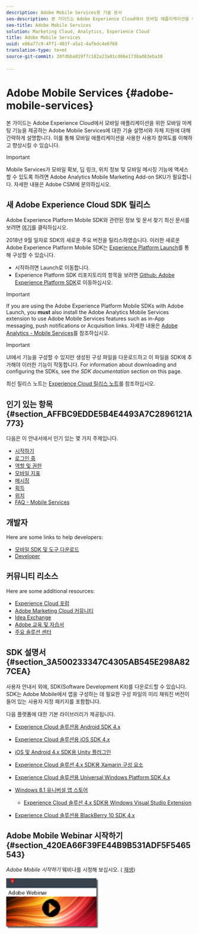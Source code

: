 ```yaml
---
description: Adobe Mobile Services용 기술 문서
seo-description: 본 가이드는 Adobe Experience Cloud에서 모바일 애플리케이션을 위한 모바일 마케팅 기능을 제공하는 Adobe Mobile Services에 대한 기술 설명서와 자체 지원에 대해 간략하게 설명합니다. 이를 통해 모바일 애플리케이션을 사용한 사용자 참여도를 이해하고 향상시킬 수 있습니다.
seo-title: Adobe Mobile Services
solution: Marketing Cloud, Analytics, Experience Cloud
title: Adobe Mobile Services
uuid: e86a77c9-4ff1-403f-a5a1-4afbdc4e6f68
translation-type: tm+mt
source-git-commit: 20fdbba819f7c182a23a01cd06e1738ad83eba38

---
```



# Adobe Mobile Services {#adobe-mobile-services}

본 가이드는 Adobe Experience Cloud에서 모바일 애플리케이션을 위한 모바일 마케팅 기능을 제공하는 Adobe Mobile Services에 대한 기술 설명서와 자체 지원에 대해 간략하게 설명합니다. 이를 통해 모바일 애플리케이션을 사용한 사용자 참여도를 이해하고 향상시킬 수 있습니다.

>[!IMPORTANT]
>
>Mobile Services가 모바일 확보, 딥 링크, 위치 정보 및 모바일 메시징 기능에 액세스할 수 있도록 하려면 Adobe Analytics Mobile Marketing Add-on SKU가 필요합니다. 자세한 내용은 Adobe CSM에 문의하십시오.

## 새 Adobe Experience Cloud SDK 릴리스

Adobe Experience Platform Mobile SDK와 관련된 정보 및 문서 찾기 최신 문서를 보려면 [여기](https://aep-sdks.gitbook.io/docs/)를 클릭하십시오.

2018년 9월 일자로 SDK의 새로운 주요 버전을 릴리스하였습니다. 이러한 새로운 Adobe Experience Platform Mobile SDK는 [Experience Platform Launch](https://www.adobe.com/experience-platform/launch.html)를 통해 구성할 수 있습니다.

* 시작하려면 Launch로 이동합니다.
* Experience Platform SDK 리포지토리의 항목을 보려면 [Github: Adobe Experience Platform SDK](https://github.com/Adobe-Marketing-Cloud/acp-sdks)로 이동하십시오.

>[!IMPORTANT]
>
> If you are using the Adobe Experience Platform Mobile SDKs with Adobe Launch, you **must** also install the Adobe Analytics Mobile Services extension to use Adobe Mobile Services features such as in-App messaging, push notifications or Acquisition links. 자세한 내용은 [Adobe Analytics - Mobile Services](https://aep-sdks.gitbook.io/docs/using-mobile-extensions/adobe-analytics-mobile-services)를 참조하십시오.

>[!IMPORTANT]
>
>UI에서 기능을 구성할 수 있지만 생성된 구성 파일을 다운로드하고 이 파일을 SDK에 추가해야 이러한 기능이 작동합니다. For information about downloading and configuring the SDKs, see the *SDK documentation* section on this page.

최신 릴리스 노트는 [Experience Cloud 릴리스 노트](https://docs.adobe.com/content/help/en/release-notes/experience-cloud/current.html)를 참조하십시오.

## 인기 있는 항목 {#section_AFFBC9EDDE5B4E4493A7C2896121A773}

다음은 이 안내서에서 인기 있는 몇 가지 주제입니다.

* [시작하기](/help/using/gs/gs.md)
* [로그인 중](/help/using/gs/gs-signin.md)
* [역할 및 권한](/help/using/gs/c-mob-roles-and-permissions.md)
* [모바일 지표](/help/using/gs/metrics/metrics.md)
* [메시징](/help/using/in-app-messaging/in-app-messaging.md)
* [획득](/help/using/acquisition-main/acquisition-main.md)
* [위치](/help/using/location/c-location-overview.md)
* [FAQ - Mobile Services](/help/using/faq-mobile.md)

## 개발자

Here are some links to help developers:

* [모바일 SDK 및 도구 다운로드](/help/using/c-manage-app-settings/c-mob-confg-app/t-config-analytics/download-sdk.md)
* [Developer](https://marketing.adobe.com/resources/help/en_US/reference/developer.html)

## 커뮤니티 리소스

Here are some additional resources:

* [Experience Cloud 포럼](https://forums.adobe.com/community/experience-cloud)
* [Adobe Marketing Cloud 커뮤니티](https://helpx.adobe.com/marketing-cloud.html?promoid=KAWSE)
* [Idea Exchange](https://forums.adobe.com/community/experience-cloud/analytics-cloud/analytics)
* [Adobe 교육 및 자습서](https://helpx.adobe.com/learning.html?promoid=KAUDK)
* [주요 솔루션 센터](https://www.adobe.com/marketing-cloud.html)

## SDK 설명서 {#section_3A500233347C4305AB545E298A827CEA}

사용자 안내서 외에, SDK(Software Development Kit)를 다운로드할 수 있습니다. SDK는 Adobe Mobile에서 앱을 구성하는 데 필요한 구성 파일의 미리 채워진 버전이 들어 있는 사용자 지정 패키지를 포함합니다.

다음 플랫폼에 대한 기본 라이브러리가 제공됩니다.

* [Experience Cloud 솔루션용 Android SDK 4.x](https://docs.adobe.com/content/help/en/mobile-services/android/overview.html)

* [Experience Cloud 솔루션용 iOS SDK 4.x](https://docs.adobe.com/content/help/en/mobile-services/ios/overview.html)

* [iOS 및 Android 4.x SDK용 Unity 플러그인](https://docs.adobe.com/content/help/en/mobile-services/unity/get-started.html)

* [Experience Cloud 솔루션 4.x SDK용 Xamarin 구성 요소](https://docs.adobe.com/content/help/en/mobile-services/xamarin/get-started.html)

* [Experience Cloud 솔루션용 Universal Windows Platform SDK 4.x](https://docs.adobe.com/content/help/en/mobile-services/universal-windows/overview.html)

* [Windows 8.1 유니버설 앱 스토어](https://docs.adobe.com/content/help/en/mobile-services/windows-universal-appstore/overview.html)

   * [Experience Cloud 솔루션 4.x SDK용 Windows Visual Studio Extension](https://docs.adobe.com/content/help/en/mobile-services/windows-universal-appstore/win-vse-4x.html)

* [Experience Cloud 솔루션용 BlackBerry 10 SDK 4.x](https://docs.adobe.com/content/help/en/mobile-services/blackberry/overview.html)

## Adobe Mobile Webinar 시작하기 {#section_420EA66F39FE44B9B531ADF5F5465543}

*Adobe Mobile 시작하기* 웨비나를 시청해 보십시오. ( [재생](https://adobe.ly/PsxCFn))

[  ![](assets/webinar.png) ](https://adobe.ly/PsxCFn)
